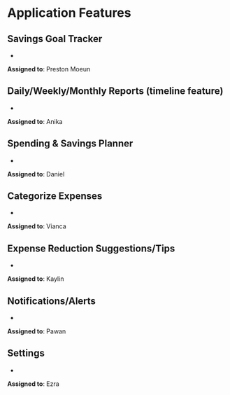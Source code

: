 # Application Features

## Savings Goal Tracker

-

**Assigned to**: Preston Moeun
  
## Daily/Weekly/Monthly Reports (timeline feature)

-

**Assigned to**: Anika

## Spending & Savings Planner

-

**Assigned to**: Daniel

## Categorize Expenses

-

**Assigned to**: Vianca

## Expense Reduction Suggestions/Tips

-

**Assigned to**: Kaylin

## Notifications/Alerts

-

**Assigned to**: Pawan

## Settings

-

**Assigned to**: Ezra
